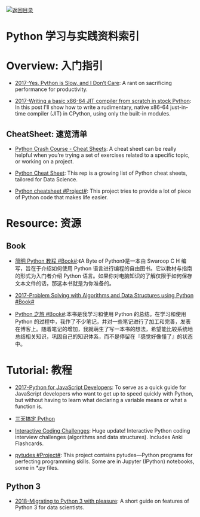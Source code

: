[![返回目录](https://parg.co/UGo)](https://github.com/wxyyxc1992/Awesome-Links)

# Python 学习与实践资料索引

# Overview: 入门指引

* [2017-Yes, Python is Slow, and I Don’t Care](https://hackernoon.com/yes-python-is-slow-and-i-dont-care-13763980b5a1): A rant on sacrificing performance for productivity.

* [2017-Writing a basic x86-64 JIT compiler from scratch in stock Python](https://csl.name/post/python-jit/): In this post I'll show how to write a rudimentary, native x86-64 just-in-time compiler (JIT) in CPython, using only the built-in modules.

## CheatSheet: 速览清单

* [Python Crash Course - Cheat Sheets](https://ehmatthes.github.io/pcc/cheatsheets/README.html): A cheat sheet can be really helpful when you’re trying a set of exercises related to a specific topic, or working on a project.

* [Python Cheat Sheet](https://github.com/juliangaal/python-cheat-sheet): This rep is a growing list of Python cheat sheets, tailored for Data Science.

* [Python cheatsheet #Project#](https://www.pythonsheets.com/): This project tries to provide a lot of piece of Python code that makes life easier.

# Resource: 资源

## Book

* [简明 Python 教程 #Book#](https://www.gitbook.com/book/lenkimo/byte-of-python-chinese-edition/details):《A Byte of Python》是一本由 Swaroop C H 编写，旨在于介绍如何使用 Python 语言进行编程的自由图书。它以教材与指南的形式为入门者介绍 Python 语言。如果你对电脑知识的了解仅限于如何保存文本文件的话，那这本书就是为你准备的。

* [2017-Problem Solving with Algorithms and Data Structures using Python #Book#](http://6me.us/jgWZ)

* [Python 之旅 #Book#](https://github.com/ethan-funny/explore-python):本书是我学习和使用 Python 的总结。在学习和使用 Python 的过程中，我作了不少笔记，并对一些笔记进行了加工和完善，发表在博客上。随着笔记的增加，我就萌生了写一本书的想法，希望能比较系统地总结相关知识，巩固自己的知识体系，而不是停留在『感觉好像懂了』的状态中。

# Tutorial: 教程

* [2017-Python for JavaScript Developers](https://dev.to/underdogio/python-for-javascript-developers): To serve as a quick guide for JavaScript developers who want to get up to speed quickly with Python, but without having to learn what declaring a variable means or what a function is.

* [三天搞定 Python](https://zhuanlan.zhihu.com/p/21332075)

* [Interactive Coding Challenges](https://parg.co/bhs): Huge update! Interactive Python coding interview challenges (algorithms and data structures). Includes Anki Flashcards.

* [pytudes #Project#](https://github.com/norvig/pytudes): This project contains pytudes—Python programs for perfecting programming skills. Some are in Jupyter (IPython) notebooks, some in \*.py files.

## Python 3

* [2018-Migrating to Python 3 with pleasure](https://github.com/arogozhnikov/python3_with_pleasure): A short guide on features of Python 3 for data scientists.
